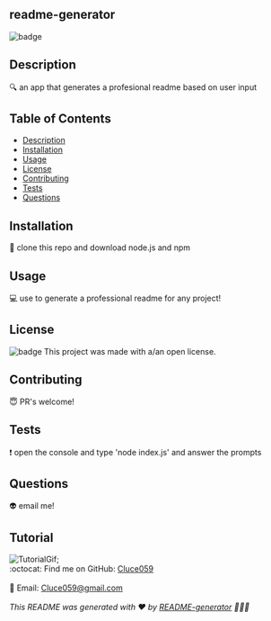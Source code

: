 
  ## readme-generator
  ![badge](https://img.shields.io/badge/license-open-blueviolet)
  <br />
  ## Description
  🔍 an app that generates a profesional readme based on user input
  ## Table of Contents
  - [Description](#description)
  - [Installation](#installation)
  - [Usage](#usage)
  - [License](#license)
  - [Contributing](#contributing)
  - [Tests](#tests)
  - [Questions](#questions)
  ## Installation
  💾 clone this repo and download node.js and npm
  ## Usage
  💻 use to generate a professional readme for any project!
  ## License
  
  ![badge](https://img.shields.io/badge/license-open-blueviolet)
  This project was made with a/an open license.
  
  ## Contributing
  😇 PR's welcome!
  ## Tests
  ❗  open the console and type 'node index.js' and answer the prompts
  ## Questions
  👽 email me!<br />
  ## Tutorial
  ![TutorialGif](https://github.com/Cluce059/readme-generator/blob/0e3769f87179ebcffa32860c62e0fc277a8c0c7a/src/tutorial.gif);
  <br />
  :octocat: Find me on GitHub: [Cluce059](https://github.com/Cluce059)<br />
  <br />
  💬 Email: Cluce059@gmail.com<br /><br />
  _This README was generated with ❤️ by [README-generator](https://github.com/Cluce059/readme-generator) 	👀👀👀_

 